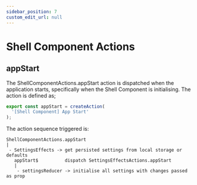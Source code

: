 ```yaml
---
sidebar_position: 7
custom_edit_url: null
---
```


# Shell Component Actions

## appStart

The ShellComponentActions.appStart action is dispatched when the application starts, specifically when the Shell Component is initialising. The action is defined as;

```ts
export const appStart = createAction(
  '[Shell Component] App Start'
);
```

The action sequence triggered is:

```text
ShellComponentActions.appStart
|
 - SettingsEffects -> get persisted settings from local storage or defaults
   appStart$          dispatch SettingsEffectsActions.appStart
   |
    - settingsReducer -> initialise all settings with changes passed as prop
```
